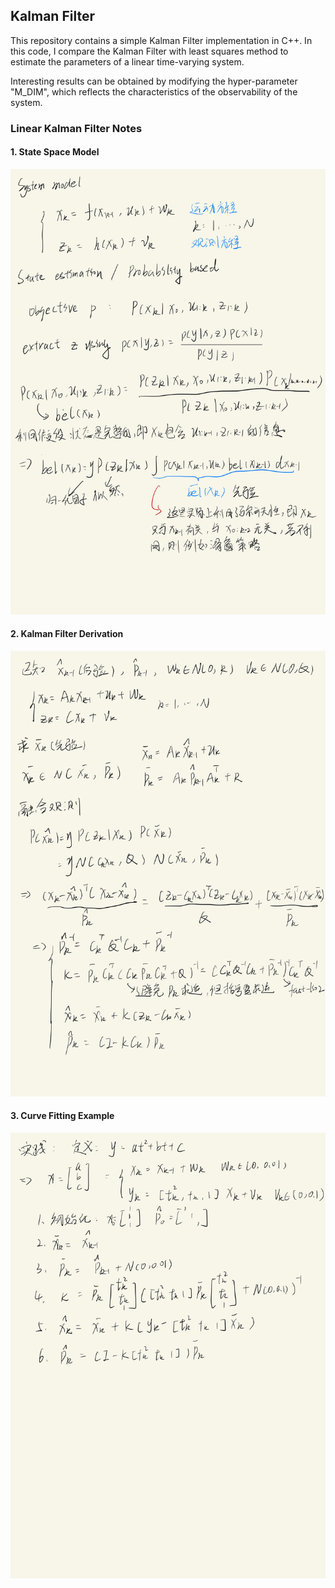## Kalman Filter

This repository contains a simple Kalman Filter implementation in C++. In this code, I compare the Kalman Filter with least squares method to estimate the parameters of a linear time-varying system.

Interesting results can be obtained by modifying the hyper-parameter "M_DIM", which reflects the characteristics of the observability of the system.
### Linear Kalman Filter Notes

#### 1. State Space Model

![State Space Model](figures/1.jpg)

#### 2. Kalman Filter Derivation

![Kalman Filter Derivation](figures/2.jpg)

#### 3. Curve Fitting Example

![Curve Fitting Example](figures/3.jpg)